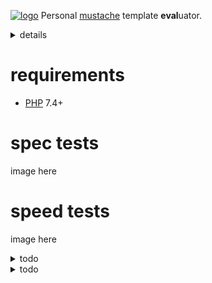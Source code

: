 [![logo](https://raw.githack.com/determin1st/sm-mustache/master/logo.jpg)](https://youtu.be/BNAS2L1dSs8)
Personal [mustache](https://mustache.github.io/) template **eval**uator.

<details>
  <summary>details</summary>
  ---

  [The origin](https://github.com/bobthecow/mustache.php)
  was reduced, monolithized and namespaced.. a total, individual rewrite.
  #### reduced (removed)
  - `=`, section delimiters modifier.
  - `<`, template parent, inheritance.
  - `>`, template partials, inheritance.
  - `{{{trippleStashes}}}` and charset option.
  - escaping by default (specify explicitly).
  - template recursion by default (specify explicitly).
  - strict callables option.
  - logger object => function (callable).
  - helpers object => array.
  - camel/snake case mixture => camel case.
  - exceptions/breaks (set logger to debug).
  - filesystem template loaders (strings only, [UTF-8](https://en.wikipedia.org/wiki/UTF-8) is assumed).
  - filesystem cache (memory cache only).
  - pragmas, may make templates smaller but more cryptic (not in the specs anyway).
  - `md5()` hash calculations.
  - `mbstring.func_overload` guard (deprecated in new PHPs).
  - PHPDoc (i trust myself).
  #### monolithized
  - helper classes unified into a single engine class.
  - template classes converted into anonymous render functions (heredoc).
  - rendering short-circuited (recursion instead of repetition).
  - accumulation of lines instead of characters in tokenizer.
  #### namespaced
  - `SM`
  #### vs origin
  - size: ~`15`kb vs ~`130`kb
  - speed: ...
</details>

# requirements
- [PHP](https://www.php.net/) 7.4+

# spec tests
image here

# speed tests
image here


<details>
  <summary>todo</summary>

# syntax extentions


# syntax
## delimiters
a pair of markers around constructs, for example `{{` and `}}`.
minimal size of a marker is 2 characters, maximal is 4.
the pair sizes may differ, for example `<!--` and `-->` are valid delimiters.
## variables
a name inside delimiters identify a variable, for example `{{name}}`.
a variable will be substituted by name with the specified data.
surrounding spaces are ignored so, `{{ name }}` is also valid.
the name of variable must be alpha-numeric, like `{{1}}`, `{{name}}`, `{{name1}}` or `{{1name}}`.
the exception is a variables chain `{{item.1.has.name}}` (called dot notation in the origin).
## block
## inverted block
outer `^`
```
{{#section}}
  truthy
{{/section}}
{{^section}}
  falsy
{{/section}}
```
inner `|`
```
{{#section}}
  truthy
{{|}}
  falsy
{{/section}}
```
## lambdas
## indent trimming


# examples
## multipass
```php
[
  'en' => [
    'title' => '{:point_up:} multi-language templates with emojis',
    'text'  => '
    {{question_text}} {:question_symbol:}
    {{#answers}}
      {{#chosen}}
        {:white_small_square:} {{answer_text}}
      {{|}}
        {:black_small_square:} {{answer_text}}
      {{/chosen}}
    {{/answers}}
    ',
  ],
  # other languages...
]
```
## motd
</details>

<details>
  <summary>todo</summary>

  - speedtest
  - test lambdas
  - `|` else block.
  - block operators `==`, `>`, `<`, `>=`, `<=`.
  - content re-indenting
</details>


